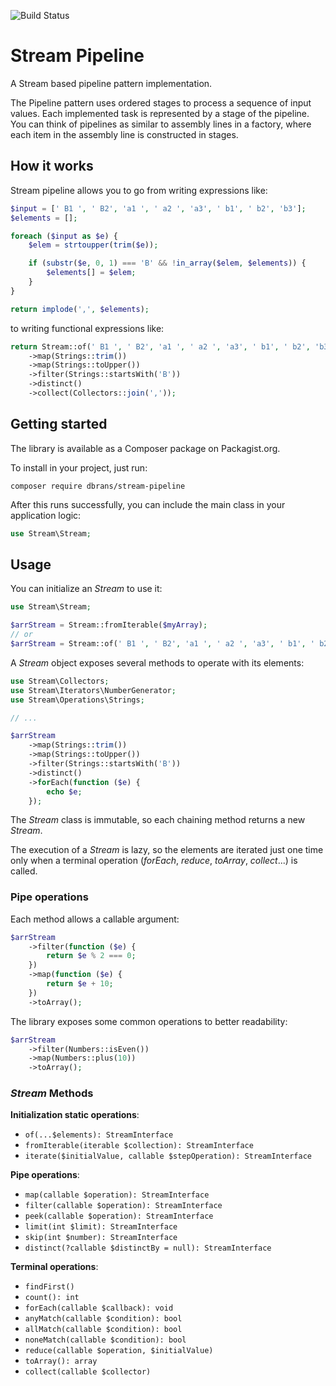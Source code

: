 ![Build Status](https://github.com/danibranas/stream-pipeline-php/workflows/Build/badge.svg)

# Stream Pipeline

A Stream based pipeline pattern implementation.

The Pipeline pattern uses ordered stages to process a sequence of input values. Each implemented task is represented by
a stage of the pipeline. You can think of pipelines as similar to assembly lines in a factory, where each item in the
assembly line is constructed in stages.

## How it works

Stream pipeline allows you to go from writing expressions like:

```php
$input = [' B1 ', ' B2', 'a1 ', ' a2 ', 'a3', ' b1', ' b2', 'b3'];
$elements = [];

foreach ($input as $e) {
    $elem = strtoupper(trim($e));

    if (substr($e, 0, 1) === 'B' && !in_array($elem, $elements)) {
        $elements[] = $elem;
    }
}

return implode(',', $elements);
```

to writing functional expressions like:

```php
return Stream::of(' B1 ', ' B2', 'a1 ', ' a2 ', 'a3', ' b1', ' b2', 'b3')
    ->map(Strings::trim())
    ->map(Strings::toUpper())
    ->filter(Strings::startsWith('B'))
    ->distinct()
    ->collect(Collectors::join(','));
```

## Getting started

The library is available as a Composer package on Packagist.org.

To install in your project, just run:

```shell
composer require dbrans/stream-pipeline
```

After this runs successfully, you can include the main class in your application logic:

```php
use Stream\Stream;
```

## Usage

You can initialize an _Stream_ to use it:

```php
use Stream\Stream;

$arrStream = Stream::fromIterable($myArray);
// or
$arrStream = Stream::of(' B1 ', ' B2', 'a1 ', ' a2 ', 'a3', ' b1', ' b2', 'b3')
```

A _Stream_ object exposes several methods to operate with its elements:

```php
use Stream\Collectors;
use Stream\Iterators\NumberGenerator;
use Stream\Operations\Strings;

// ...

$arrStream
    ->map(Strings::trim())
    ->map(Strings::toUpper())
    ->filter(Strings::startsWith('B'))
    ->distinct()
    ->forEach(function ($e) {
        echo $e;
    });
```

The _Stream_ class is immutable, so each chaining method returns a new _Stream_.

The execution of a _Stream_ is lazy, so the elements are iterated just one time only when a terminal operation
(_forEach_, _reduce_, _toArray_, _collect_...) is called.

### Pipe operations

Each method allows a callable argument:

```php
$arrStream
    ->filter(function ($e) {
        return $e % 2 === 0;
    })
    ->map(function ($e) {
        return $e + 10;
    })
    ->toArray();
```

The library exposes some common operations to better readability:

```php
$arrStream
    ->filter(Numbers::isEven())
    ->map(Numbers::plus(10))
    ->toArray();
```

### _Stream_ Methods

**Initialization static operations**:

- `of(...$elements): StreamInterface`
- `fromIterable(iterable $collection): StreamInterface`
- `iterate($initialValue, callable $stepOperation): StreamInterface`

**Pipe operations**:

- `map(callable $operation): StreamInterface`
- `filter(callable $operation): StreamInterface`
- `peek(callable $operation): StreamInterface`
- `limit(int $limit): StreamInterface`
- `skip(int $number): StreamInterface`
- `distinct(?callable $distinctBy = null): StreamInterface`

**Terminal operations**:

- `findFirst()`
- `count(): int`
- `forEach(callable $callback): void`
- `anyMatch(callable $condition): bool`
- `allMatch(callable $condition): bool`
- `noneMatch(callable $condition): bool`
- `reduce(callable $operation, $initialValue)`
- `toArray(): array`
- `collect(callable $collector)`
